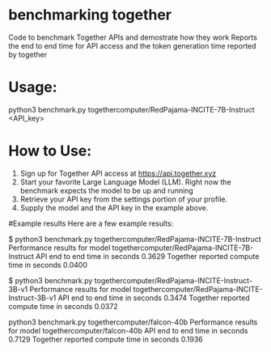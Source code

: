 # benchmarking together
Code to benchmark Together APIs and demostrate how they work
Reports the end to end time for API access and the token generation time reported by together

# Usage:
python3 benchmark.py togethercomputer/RedPajama-INCITE-7B-Instruct <API_key>

# How to Use:
1. Sign up for Together API access at https://api.together.xyz
2. Start your favorite Large Language Model (LLM). Right now the benchmark expects the model to be up and running
3. Retrieve your API key from the settings portion of your profile.
4. Supply the model and the API key in the example above.

#Example results
Here are a few example results:

$ python3 benchmark.py togethercomputer/RedPajama-INCITE-7B-Instruct <api key>
Performance results for model togethercomputer/RedPajama-INCITE-7B-Instruct
API end to end time in seconds 0.3629
Together reported compute time in seconds 0.0400

$ python3 benchmark.py togethercomputer/RedPajama-INCITE-Instruct-3B-v1 <api key>
Performance results for model togethercomputer/RedPajama-INCITE-Instruct-3B-v1
API end to end time in seconds 0.3474
Together reported compute time in seconds 0.0372

python3 benchmark.py togethercomputer/falcon-40b <api key> 
Performance results for model togethercomputer/falcon-40b
API end to end time in seconds 0.7129
Together reported compute time in seconds 0.1936
